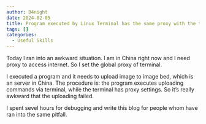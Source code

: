 ```yaml
---
author: B4night
date: 2024-02-05
title: Program executed by Linux Terminal has the same proxy with the terminal?
tags: []
categories:
  - Useful Skills
---
```


Today I ran into an awkward situation. I am in China right now and I need proxy to access internet. So I set the global proxy of terminal.

I executed a program and it needs to upload image to image bed, which is an server in China. The procedure is: the program executes uploading commands via terminal, while the terminal has proxy settings. So it’s really awkward that the uploading failed.

I spent sevel hours for debugging and write this blog for people whom have ran into the same pitfall.
